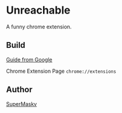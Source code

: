 # Unreachable
A funny chrome extension. 

## Build
[Guide from Google](https://support.google.com/chrome/a/answer/2714278?hl=en)

Chrome Extension Page `chrome://extensions`

## Author
[SuperMaskv](https://github.com/SuperMaskv)
